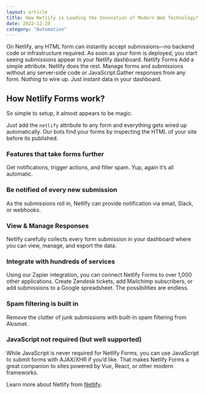 ```yaml
---
layout: article
title: How Netlify is Leading the Innovation of Modern Web Technology?  
date: 2022-12-20
category: "Automation"
---
```


On Netlify, any HTML form can instantly accept submissions—no backend code or infrastructure required. As soon as your form is deployed, you start seeing submissions appear in your Netlify dashboard. Netlify Forms Add a simple attribute. Netlify does the rest. Manage forms and submissions without any server-side code or JavaScript.Gather responses from any form. Nothing to wire up. Just instant data in your dashboard.

<!-- excerpt -->

## How Netlify Forms work?

So simple to setup, it almost appears to be magic.

Just add the ` netlify ` attribute to any form and everything gets wired up automatically. Our bots find your forms by inspecting the HTML of your site before its published.

### Features that take forms further

Get notifications, trigger actions, and filter spam. Yup, again it’s all automatic.

### Be notified of every new submission

As the submissions roll in, Netlify can provide notification via email, Slack, or webhooks.

### View & Manage Responses

Netlify carefully collects every form submission in your dashboard where you can view, manage, and export the data.

### Integrate with hundreds of services

Using our Zapier integration, you can connect Netlify Forms to over 1,000 other applications. Create Zendesk tickets, add Mailchimp subscribers, or add submissions to a Google spreadsheet. The possibilities are endless.

### Spam filtering is built in

Remove the clutter of junk submissions with built-in spam filtering from Akismet.

### JavaScript not required (but well supported)

While JavaScript is never required for Netlify Forms, you can use JavaScript to submit forms with AJAX/XHR if you’d like. That makes Netlify Forms a great companion to sites powered by Vue, React, or other modern frameworks.

Learn more about Netlify from [Netlify](https://www.netlify.com/products/forms/).